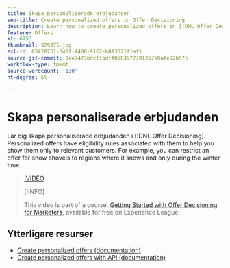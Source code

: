 ```yaml
---
title: Skapa personaliserade erbjudanden
seo-title: Create personalized offers in Offer Decisioning
description: Learn how to create personalized offers in [!DNL Offer Decisioning]. Personaliserade erbjudanden har tillhörande regler som hjälper dig att visa dem endast för relevanta kunder.
feature: Offers
kt: 6753
thumbnail: 329375.jpg
exl-id: 03428751-340f-4400-9162-b0f3021f1af1
source-git-commit: 0ce7477bdcf1bdff8b83977791267e8afe92b57c
workflow-type: tm+mt
source-wordcount: '130'
ht-degree: 6%

---
```


# Skapa personaliserade erbjudanden

Lär dig skapa personaliserade erbjudanden i [!DNL Offer Decisioning]. Personalized offers have eligibility rules associated with them to help you show them only to relevant customers. For example, you can restrict an offer for snow shovels to regions where it snows and only during the winter time.

>[!VIDEO](https://video.tv.adobe.com/v/329375?quality=12&learn=on)

>[!INFO]
>
> This video is part of a course, [Getting Started with Offer Decisioning for Marketers](https://experienceleague.adobe.com/?recommended=ExperiencePlatform-U-1-2020.1.offerdecisioning), available for free on Experience League!


## Ytterligare resurser

* [Create personalized offers (documentation)](https://experienceleague.adobe.com/docs/journey-optimizer/using/offer-decisioniong/managing-offers-in-the-offer-library/creating-personalized-offers.html)
* [Create personalized offers with API (documentation)](https://experienceleague.adobe.com/docs/journey-optimizer/using/offer-decisioniong/api-reference/offers-api/personalized-offers/create.html)

